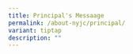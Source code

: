 ```yaml
---
title: Principal's Messaage
permalink: /about-nyjc/principal/
variant: tiptap
description: ""
---
```

